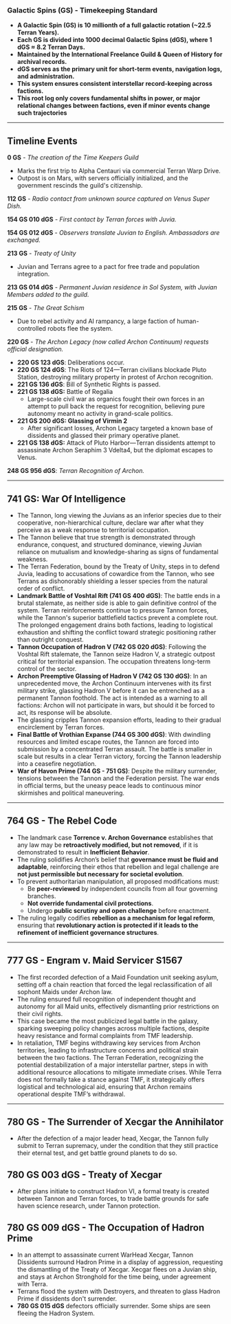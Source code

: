 ### **Galactic Spins (GS) - Timekeeping Standard**

- **A Galactic Spin (GS) is 10 millionth of a full galactic rotation (~22.5 Terran Years).**
- **Each GS is divided into 1000 decimal Galactic Spins (dGS), where 1 dGS ≈ 8.2 Terran Days.**
- **Maintained by the International Freelance Guild & Queen of History for archival records.**
- **dGS serves as the primary unit for short-term events, navigation logs, and administration.**
- **This system ensures consistent interstellar record-keeping across factions.**
- **This root log only covers fundamental shifts in power, or major relational changes between factions, even if minor events change such trajectories**

---

## **Timeline Events**

**0 GS** - *The creation of the Time Keepers Guild*

- Marks the first trip to Alpha Centauri via commercial Terran Warp Drive.
- Outpost is on Mars, with servers officially initialized, and the government rescinds the guild's citizenship.

**112 GS** - *Radio contact from unknown source captured on Venus Super Dish.*

**154 GS 010 dGS** - *First contact by Terran forces with Juvia.*

**154 GS 012 dGS** - *Observers translate Juvian to English. Ambassadors are exchanged.*

**213 GS** - *Treaty of Unity*

- Juvian and Terrans agree to a pact for free trade and population integration.

**213 GS 014 dGS** - *Permanent Juvian residence in Sol System, with Juvian Members added to the guild.*

**215 GS** - *The Great Schism*

- Due to rebel activity and AI rampancy, a large faction of human-controlled robots flee the system.

**220 GS** - *The Archon Legacy (now called Archon Continuum) requests official designation.*

- **220 GS 123 dGS**: Deliberations occur.
- **220 GS 124 dGS**: The Riots of 124—Terran civilians blockade Pluto Station, destroying military property in protest of Archon recognition.
- **221 GS 136 dGS**: Bill of Synthetic Rights is passed.
- **221 GS 138 dGS:** Battle of Regalia  
  - Large-scale civil war as organics fought their own forces in an attempt to pull back the request for recognition, believing pure autonomy meant no activity in grand-scale politics.
- **221 GS 200 dGS: Glassing of Virmin 2**  
  - After significant losses, Archon Legacy targeted a known base of dissidents and glassed their primary operative planet.
- **221 GS 138 dGS:** Attack of Pluto Harbor—Terran dissidents attempt to assassinate Archon Seraphim 3 Vdelta4, but the diplomat escapes to Venus.

**248 GS 956 dGS**: *Terran Recognition of Archon.*

---

## **741 GS: War Of Intelligence**

- The Tannon, long viewing the Juvians as an inferior species due to their cooperative, non-hierarchical culture, declare war after what they perceive as a weak response to territorial occupation.
- The Tannon believe that true strength is demonstrated through endurance, conquest, and structured dominance, viewing Juvian reliance on mutualism and knowledge-sharing as signs of fundamental weakness.
- The Terran Federation, bound by the Treaty of Unity, steps in to defend Juvia, leading to accusations of cowardice from the Tannon, who see Terrans as dishonorably shielding a lesser species from the natural order of conflict.
- **Landmark Battle of Voshtal Rift (741 GS 400 dGS)**: The battle ends in a brutal stalemate, as neither side is able to gain definitive control of the system. Terran reinforcements continue to pressure Tannon forces, while the Tannon's superior battlefield tactics prevent a complete rout. The prolonged engagement drains both factions, leading to logistical exhaustion and shifting the conflict toward strategic positioning rather than outright conquest.
- **Tannon Occupation of Hadron V (742 GS 020 dGS)**: Following the Voshtal Rift stalemate, the Tannon seize Hadron V, a strategic outpost critical for territorial expansion. The occupation threatens long-term control of the sector.
- **Archon Preemptive Glassing of Hadron V (742 GS 130 dGS)**: In an unprecedented move, the Archon Continuum intervenes with its first military strike, glassing Hadron V before it can be entrenched as a permanent Tannon foothold. The act is intended as a warning to all factions: Archon will not participate in wars, but should it be forced to act, its response will be absolute.
- The glassing cripples Tannon expansion efforts, leading to their gradual encirclement by Terran forces.
- **Final Battle of Vrothian Expanse (744 GS 300 dGS)**: With dwindling resources and limited escape routes, the Tannon are forced into submission by a concentrated Terran assault. The battle is smaller in scale but results in a clear Terran victory, forcing the Tannon leadership into a ceasefire negotiation.
- **War of Havon Prime (744 GS - 751 GS)**: Despite the military surrender, tensions between the Tannon and the Federation persist. The war ends in official terms, but the uneasy peace leads to continuous minor skirmishes and political maneuvering.

---

## **764 GS - The Rebel Code**

- The landmark case **Torrence v. Archon Governance** establishes that any law may be **retroactively modified, but not removed**, if it is demonstrated to result in **Inefficient Behavior**.
- The ruling solidifies Archon’s belief that **governance must be fluid and adaptable**, reinforcing their ethos that rebellion and legal challenge are **not just permissible but necessary for societal evolution**.
- To prevent authoritarian manipulation, all proposed modifications must:
  - Be **peer-reviewed** by independent councils from all four governing branches.
  - **Not override fundamental civil protections**.
  - Undergo **public scrutiny and open challenge** before enactment.
- The ruling legally codifies **rebellion as a mechanism for legal reform**, ensuring that **revolutionary action is protected if it leads to the refinement of inefficient governance structures**.

---

## **777 GS - Engram v. Maid Servicer S1567**

- The first recorded defection of a Maid Foundation unit seeking asylum, setting off a chain reaction that forced the legal reclassification of all sophont Maids under Archon law.
- The ruling ensured full recognition of independent thought and autonomy for all Maid units, effectively dismantling prior restrictions on their civil rights.
- This case became the most publicized legal battle in the galaxy, sparking sweeping policy changes across multiple factions, despite heavy resistance and formal complaints from TMF leadership.
- In retaliation, TMF begins withdrawing key services from Archon territories, leading to infrastructure concerns and political strain between the two factions. The Terran Federation, recognizing the potential destabilization of a major interstellar partner, steps in with additional resource allocations to mitigate immediate crises. While Terra does not formally take a stance against TMF, it strategically offers logistical and technological aid, ensuring that Archon remains operational despite TMF’s withdrawal.

---

## **780 GS - The Surrender of Xecgar the Annihilator**

- After the defection of a major leader head, Xecgar, the Tannon fully submit to Terran supremacy, under the condition that they still practice their eternal test, and get battle ground planets to do so.

## **780 GS 003 dGS - Treaty of Xecgar**

- After plans initiate to construct Hadron VI, a formal treaty is created between Tannon and Terran forces, to trade battle grounds for safe haven science research, under Tannon protection.

## **780 GS 009 dGS - The Occupation of Hadron Prime**

- In an attempt to assassinate current WarHead Xecgar, Tannon Dissidents surround Hadron Prime in a display of aggression, requesting the dismantling of the Treaty of Xecgar. Xecgar flees on a Juvian ship, and stays at Archon Stronghold for the time being, under agreement with Terra.
- Terrans flood the system with Destroyers, and threaten to glass Hadron Prime if dissidents don't surrender.
- **780 GS 015 dGS** defectors officially surrender. Some ships are seen fleeing the Hadron System.
